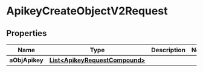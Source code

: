 

# ApikeyCreateObjectV2Request

## Properties

Name | Type | Description | Notes
------------ | ------------- | ------------- | -------------
**aObjApikey** | [**List&lt;ApikeyRequestCompound&gt;**](ApikeyRequestCompound.md) |  | 




